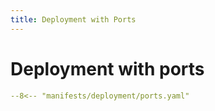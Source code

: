 ```yaml
---
title: Deployment with Ports
---
```


# Deployment with ports

```yaml
--8<-- "manifests/deployment/ports.yaml"
```